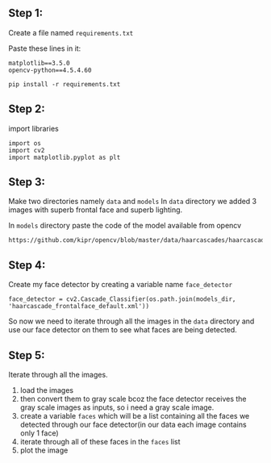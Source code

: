 ## Step 1:
Create a file named  `requirements.txt`

Paste these lines in it:
```commandline
matplotlib==3.5.0
opencv-python==4.5.4.60
```
```commandline
pip install -r requirements.txt
```

## Step 2:
import libraries

```commandline
import os
import cv2
import matplotlib.pyplot as plt
```

## Step 3:
Make two directories namely `data` and `models`
In `data` directory we added 3 images with superb frontal face and superb lighting.

In `models` directory paste the code of the model available from opencv

```commandline
https://github.com/kipr/opencv/blob/master/data/haarcascades/haarcascade_frontalface_default.xml
```

## Step 4:
Create my face detector by creating a variable name `face_detector`

```commandline
face_detector = cv2.Cascade_Classifier(os.path.join(models_dir, 'haarcascade_frontalface_default.xml'))
```

So now we need to iterate through all the images in the `data` directory and use our face detector on them to see what faces are being detected.

## Step 5:
Iterate through all the images.

1. load the images
2. then convert them to gray scale bcoz the face detector receives the gray scale images as inputs, so i need a gray scale image.
3. create a variable `faces` which will be a list containing all the faces we detected through our face detector(in our data each image contains only 1 face)
4. iterate through all of these faces in the `faces` list
5. plot the image
